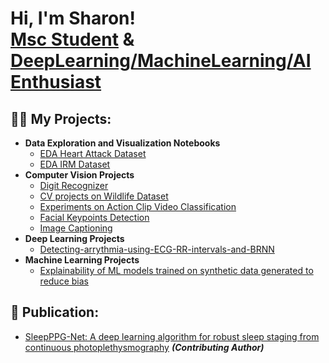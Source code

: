 <h1>Hi, I'm Sharon! <br/><a href="https://www.linkedin.com/in/sharon-salabi-a88b5580/">Msc Student</a> & <a href="https://github.com/ssalabi">DeepLearning/MachineLearning/AI Enthusiast </a>

<h2>👨‍💻 My Projects:</h2>

- <b>Data Exploration and Visualization Notebooks</b>
  - [EDA Heart Attack Dataset](https://github.com/ssalabi/EDA-Heart-Attack-Dataset)
  - [EDA IRM Dataset](https://github.com/ssalabi/EDA-Medical-IRM-Dataset)
- <b>Computer Vision Projects</b>
  - [Digit Recognizer](https://github.com/ssalabi/Digit-Recognizer) 
  - [CV projects on Wildlife Dataset](https://github.com/ssalabi/CV-AnimalDataset)
  - [Experiments on Action Clip Video Classification](https://github.com/ssalabi/Video-Classification) 
  - [Facial Keypoints Detection](https://github.com/ssalabi/facial-keypoint-detection-project) 
  - [Image Captioning](https://github.com/ssalabi/image-captioning) 
- <b>Deep Learning Projects</b>
  - [Detecting-arrythmia-using-ECG-RR-intervals-and-BRNN](https://github.com/ssalabi/Detecting-arrythmia-using-ECG-RR-intervals-and-Deep-learning-method) 
- <b>Machine Learning Projects</b>
  - [Explainability of ML models trained on synthetic data generated to reduce bias](https://github.com/ssalabi/Explainability-of-ML-Models)
<h2>📃 Publication:</h2>

  - [SleepPPG-Net: A deep learning algorithm for robust sleep staging from
continuous photoplethysmography](https://arxiv.org/abs/2202.05735) <i><b>(Contributing Author)</b></i>





